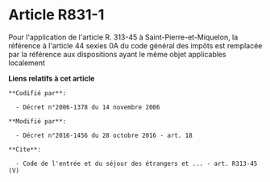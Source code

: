 # Article R831-1

Pour l'application de l'article R. 313-45 à Saint-Pierre-et-Miquelon, la référence à l'article 44 sexies 0A du code général
des impôts est remplacée par la référence aux dispositions ayant le même objet applicables localement

**Liens relatifs à cet article**

	**Codifié par**:

	  - Décret n°2006-1378 du 14 novembre 2006

	**Modifié par**:

	  - Décret n°2016-1456 du 28 octobre 2016 - art. 18

	**Cite**:

	  - Code de l'entrée et du séjour des étrangers et ... - art. R313-45 (V)
